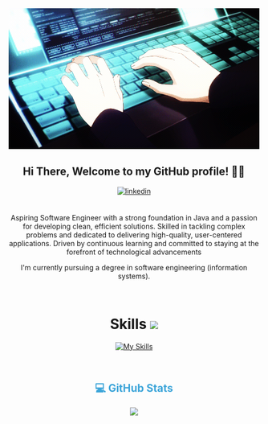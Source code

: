 <div align="center">
<img style="max-width: 100%; height: auto;" alt="Developer Illustration" src="./src/Banner.gif"/>

## Hi There, Welcome to my GitHub profile! 👋🏻

<a href="https://www.linkedin.com/in/malikatajidi/" target="_blank">
<img src=https://img.shields.io/badge/linkedin-%2300acee.svg?color=405DE6&style=for-the-badge&logo=linkedin&logoColor=white alt=linkedin style="margin-bottom: 5px;" />
</a>

<br />
<br />

Aspiring Software Engineer with a strong foundation in Java and a passion for developing clean, efficient solutions. Skilled in tackling complex problems and dedicated to delivering high-quality, user-centered applications. Driven by continuous learning and committed to staying at the forefront of technological advancements

I'm currently pursuing a degree in software engineering (information systems).

<br />


<h1>Skills
  <a href="#-my-skill-sets--">
    <img src="https://raw.githubusercontent.com/HighAmbition211/HighAmbition211/auxiliary/others/skill.gif" width="32px">
  </a>
</h1>

[![My Skills](https://skillicons.dev/icons?i=java,typescript,javascript,python,c,cpp,cs,html,css,tailwind,mui,express,dotnet,spring,postman,supabase,nodejs,react,nextjs,angular,git,githubactions,docker,aws,kafka,linux,postgres,redis,mysql,mongodb&theme=light)](https://skillicons.dev)


<br />


<h2 align="center" style="color:#3DA5D9;">💻 GitHub Stats</h2>
<p align="center">
<a href="https://github.com/MalikaTajidi">
  <img height="180em" src="https://github-readme-stats-eight-theta.vercel.app/api?username=MalikaTajidi&show_icons=true&theme=dark&include_all_commits=true&count_private=true&title_color=FFFFFF&custom_title=Malika%20Tajidi's%20GitHub%20Stats"/>
</a>
</p>
